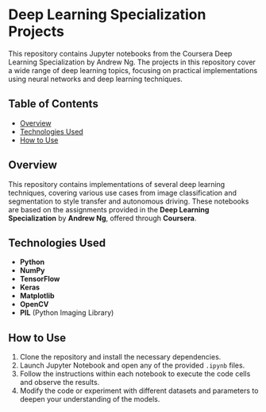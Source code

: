 # Deep Learning Specialization Projects

This repository contains Jupyter notebooks from the Coursera Deep Learning Specialization by Andrew Ng. The projects in this repository cover a wide range of deep learning topics, focusing on practical implementations using neural networks and deep learning techniques.

## Table of Contents

- [Overview](#overview)
- [Technologies Used](#technologies-used)
- [How to Use](#how-to-use)
  
## Overview

This repository contains implementations of several deep learning techniques, covering various use cases from image classification and segmentation to style transfer and autonomous driving. These notebooks are based on the assignments provided in the **Deep Learning Specialization** by **Andrew Ng**, offered through **Coursera**.

## Technologies Used

- **Python**
- **NumPy**
- **TensorFlow**
- **Keras**
- **Matplotlib**
- **OpenCV**
- **PIL** (Python Imaging Library)


## How to Use

1. Clone the repository and install the necessary dependencies.
2. Launch Jupyter Notebook and open any of the provided `.ipynb` files.
3. Follow the instructions within each notebook to execute the code cells and observe the results.
4. Modify the code or experiment with different datasets and parameters to deepen your understanding of the models.

